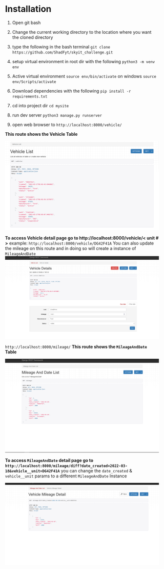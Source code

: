 # Installation

1. Open git bash
2. Change the current working directory to the location where you want the cloned directory
3. type the following in the bash terminal
   `git clone https://github.com/ShadFyt/skyit_challenge.git`

4. setup virtual environment in root dir with the following
   `python3 -m venv env`

5. Active virtual environment
   `source env/bin/activate`
   on windows `source env/Scripts/activate`

6. Download dependencies with the following
   `pip install -r requirements.txt`

7. cd into project dir
   `cd mysite`

8. run dev server
   `python3 manage.py runserver`

9. open web browser to `http://localhost:8000/vehicle/`

**This route shows the Vehicle Table**

![vehicle list](./images/vehicle.png.png)

**To access Vehicle detail page go to http://localhost:8000/vehicle/< unit # >** example: `http://localhost:8000/vehicle/DG42F41A`
You can also update the mileage on this route and in doing so will create a instance of `MileageAndDate`
![vehicle detail](./images/vehicle_detail.png)

`http://localhost:8000/mileage/`
**This route shows the `MileageAndDate` Table**

![MileageAndDate](./images/mileage_date_list.png)

**To access `MileageAndDate` detail page go to `http://localhost:8000/mileage/diff?date_created=2022-03-18&vehicle__unit=DG42F41A`** you can change the `date_created` & `vehicle__unit` params to a different `MileageAndDate` Instance

![details page](./images/vehicle_mileage.png)
